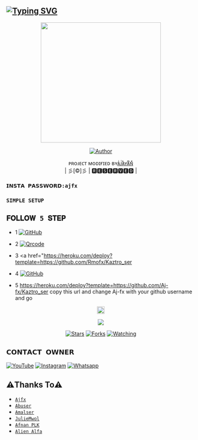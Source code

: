 ## [![Typing SVG](https://readme-typing-svg.herokuapp.com?font=Lemon+milk&color=F7000&lines=𝐖𝐄𝐋𝐂𝐎𝐌+𝐓𝐎+𝐊𝐀𝐙𝐓𝐑𝐎𝐒𝐄𝐑+𝐖𝐀+𝐁𝐎𝐓+𝐑𝐄𝐏𝐎;𝐂𝐑𝐄𝐀𝐓𝐄𝐃+𝐁𝐘+𝐀𝐉+𝐅𝐗)](https://git.io/typing-svg)
 
  <p align="center">
<span class="avatar"><img height='320' src="https://i.imgur.com/3Aiq6WO.jpeg"> </a></span> 
</p>
  <p align="center">
<a href="https://github.com/aj-fx"><img title="Author" src="https://img.shields.io/badge/Author-𝗔𝗝𝗙𝗫-Ajfxv1/Ajfx?color=blue&style=for-the-badge&logo=whatsapp"></a>
</p>
<p align="center">
ᴘʀᴏᴊᴇᴄᴛ ᴍᴏᴅɪғɪᴇᴅ ʙʏ<a href="https://github.com/Aj-fx">ᴀͥᴊͭᴀᷤʏᴀͫɴͤ</a>
    <br>
       | 彡[©]彡 |
       🆁🅴🆂🅴🆁🆅🅴🅳 |
    <br> 
</p>

### `𝗜𝗡𝗦𝗧𝗔 𝗣𝗔𝗦𝗦𝗪𝗢𝗥𝗗:ajfx`

### `SIMPLE SETUP`

## `𝐅𝐎𝐋𝐋𝐎𝐖 5 𝐒𝐓𝐄𝐏`
* 1 <a href="https://github.com/signup/" target="_blank"><img src="https://img.shields.io/badge/GitHub............-%231877F2.svg?&style=flat-square&logo=GitHub&logoColor=white" alt="GitHub"></a> 

* 2 <a href="https://replit.com/@Aj-fx/KAZTROSER-QR?v=1" target="_blank"><img src="https://img.shields.io/badge/Kaztroser-Qrcode-%808080.svg?&style=flat-square&logo=Qr&logoColor=white" alt="Qrcode"></a>

* 3 <a href="https://heroku.com/deploy?template=https://github.com/Rmofx/Kaztro_ser
* 4 <a href="https://github.com/Aj-fx/Kaztro_ser/fork" target="_blank"><img src="https://img.shields.io/badge/Fork-Kaztro_ser...-%808080.svg?&style=flat-square&logo=GitHub &logoColor=white" alt="GitHub"></a>

* 5 https://heroku.com/deploy?template=https://github.com/Aj-fx/Kaztro_ser  copy this url and change Aj-fx with your github username and go<br>

 <p align="center">
  <a href="httsp://github.com/Aj-fx/Kaztro_ser">
   <p align="center">
<a href="https://github.com/Aj-fx/Kaztro_ser/blob/master/plugins/README.md"><span class="avatar"><img height='20' src="https://komarev.com/ghpvc/?username=Aj-fx&label=Profile%20views&color=ff69b4&label=Profile+Views&style=plastic" alt="Error"> </a></span>
<a href="https://github.com/Aj-fx/followers">
  <p align="center">
<img src="https://img.shields.io/github/repo-size/Aj-fx/Kaztro_ser?color=green&label=Repo%20total%20size&style=plastic">
<p align="center">
<a href="https://github.com/Aj-fx/followers"
<img title="Followers" src="https://img.shields.io/github/followers/Aj-fx?color=blue&style=flat-square"></a>
<a href="https://github.com/Aj-fx/Kaztro_ser/stargazers/"><img title="Stars" src="https://img.shields.io/github/stars/Aj-fx/Kaztro_ser?color=blue&style=flat-square"></a>
<a href="https://github.com/Aj-fx/Kaztro_ser/network/members"><img title="Forks" src="https://img.shields.io/github/forks/Aj-fx/Kaztro_ser?color=blue&style=flat-square"></a>
<a href="https://github.com/Aj-fx/Kaztro_ser/watchers"><img title="Watching" src="https://img.shields.io/github/watchers/Aj-fx/Kaztro_ser?label=Watchers&color=blue&style=flat-square"></a>
</p>

## `𝗖𝗢𝗡𝗧𝗔𝗖𝗧 𝗢𝗪𝗡𝗘𝗥`
<a href="https://youtu.be/AGk2F4uORtc/" target="_blank"><img src="https://img.shields.io/badge/YouTube-%231877F2.svg?&style=flat-square&logo=YouTube&logoColor=white" alt="YouTube"></a>
<a href="https://instagram.com/_aj_fx._?utm_medium=copy_link" target="_blank"><img src="https://img.shields.io/badge/Instagram-%23E4405F.svg?&style=flat-square&logo=instagram&logoColor=white" alt="Instagram"></a>
<a href="https://wa.me/918281440156" target="_blank"><img src="https://img.shields.io/badge/whatsapp-%808080.svg?&style=flat-square&logo=Whatsapp&logoColor=white" alt="Whatsapp"></a>

## ⚠︎Thanks To⚠︎
* [`Ajfx`](https://github.com/Aj-fx)
* [`Abuser`](https://github.com/Afx-abu)
* [`Amalser`](https://github.com/Amal-ser)
* [`JulieMwol`](https://github.com/farhan-dqz-Julie)
* [`Afnan PLK`](https://github.com/afnanplk)
* [`Alien Alfa`](https://github.com/Alien-Alfa)
